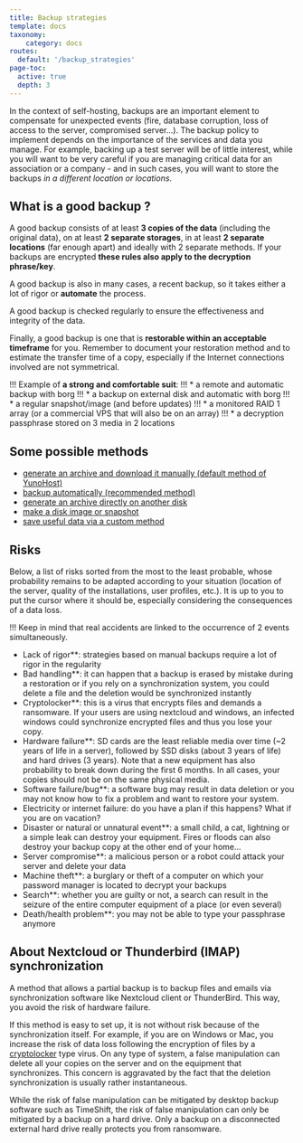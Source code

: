 ```yaml
---
title: Backup strategies
template: docs
taxonomy:
    category: docs
routes:
  default: '/backup_strategies'
page-toc:
  active: true
  depth: 3
---
```



In the context of self-hosting, backups are an important element to compensate for unexpected events (fire, database corruption, loss of access to the server, compromised server...). The backup policy to implement depends on the importance of the services and data you manage. For example, backing up a test server will be of little interest, while you will want to be very careful if you are managing critical data for an association or a company - and in such cases, you will want to store the backups *in a different location or locations*.

## What is a good backup ?
A good backup consists of at least **3 copies of the data** (including the original data), on at least **2 separate storages**, in at least **2 separate locations** (far enough apart) and ideally with 2 separate methods. If your backups are encrypted **these rules also apply to the decryption phrase/key**.

A good backup is also in many cases, a recent backup, so it takes either a lot of rigor or **automate** the process.

A good backup is checked regularly to ensure the effectiveness and integrity of the data.

Finally, a good backup is one that is **restorable within an acceptable timeframe** for you. Remember to document your restoration method and to estimate the transfer time of a copy, especially if the Internet connections involved are not symmetrical.


!!! Example of **a strong and comfortable suit**:
!!!  * a remote and automatic backup with borg
!!!  * a backup on external disk and automatic with borg
!!!  * a regular snapshot/image (and before updates)
!!!  * a monitored RAID 1 array (or a commercial VPS that will also be on an array)
!!!  * a decryption passphrase stored on 3 media in 2 locations

## Some possible methods

* [generate an archive and download it manually (default method of YunoHost)](/backup#manual-backup)
* [backup automatically (recommended method)](/backup#automatic-or-remote-backup)
* [generate an archive directly on another disk](/external_storage)
* [make a disk image or snapshot](/backup/clone_filesystem)
* [save useful data via a custom method](/backup/custom_backup_methods) 


## Risks
Below, a list of risks sorted from the most to the least probable, whose probability remains to be adapted according to your situation (location of the server, quality of the installations, user profiles, etc.). It is up to you to put the cursor where it should be, especially considering the consequences of a data loss. 

!!! Keep in mind that real accidents are linked to the occurrence of 2 events simultaneously. 

* Lack of rigor**: strategies based on manual backups require a lot of rigor in the regularity
* Bad handling**: it can happen that a backup is erased by mistake during a restoration or if you rely on a synchronization system, you could delete a file and the deletion would be synchronized instantly
* Cryptolocker**: this is a virus that encrypts files and demands a ransomware. If your users are using nextcloud and windows, an infected windows could synchronize encrypted files and thus you lose your copy.
* Hardware failure**: SD cards are the least reliable media over time (~2 years of life in a server), followed by SSD disks (about 3 years of life) and hard drives (3 years). Note that a new equipment has also probability to break down during the first 6 months. In all cases, your copies should not be on the same physical media.
* Software failure/bug**: a software bug may result in data deletion or you may not know how to fix a problem and want to restore your system.
* Electricity or internet failure: do you have a plan if this happens? What if you are on vacation?
* Disaster or natural or unnatural event**: a small child, a cat, lightning or a simple leak can destroy your equipment. Fires or floods can also destroy your backup copy at the other end of your home...
* Server compromise**: a malicious person or a robot could attack your server and delete your data
* Machine theft**: a burglary or theft of a computer on which your password manager is located to decrypt your backups
* Search**: whether you are guilty or not, a search can result in the seizure of the entire computer equipment of a place (or even several)
* Death/health problem**: you may not be able to type your passphrase anymore

## About Nextcloud or Thunderbird (IMAP) synchronization
A method that allows a partial backup is to backup files and emails via synchronization software like Nextcloud client or ThunderBird. This way, you avoid the risk of hardware failure. 

If this method is easy to set up, it is not without risk because of the synchronization itself. For example, if you are on Windows or Mac, you increase the risk of data loss following the encryption of files by a [cryptolocker](https://en.wikipedia.org/wiki/Ransomware) type virus. On any type of system, a false manipulation can delete all your copies on the server and on the equipment that synchronizes. This concern is aggravated by the fact that the deletion synchronization is usually rather instantaneous.

While the risk of false manipulation can be mitigated by desktop backup software such as TimeShift, the risk of false manipulation can only be mitigated by a backup on a hard drive. Only a backup on a disconnected external hard drive really protects you from ransomware.
